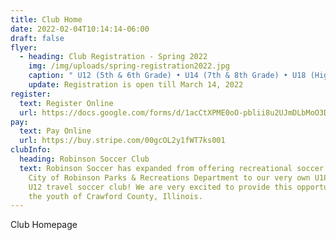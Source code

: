 ```yaml
---
title: Club Home
date: 2022-02-04T10:14:14-06:00
draft: false
flyer:
  - heading: Club Registration - Spring 2022
    img: /img/uploads/spring-registration2022.jpg
    caption: " U12 (5th & 6th Grade) • U14 (7th & 8th Grade) • U18 (High School)"
    update: Registration is open till March 14, 2022
register:
  text: Register Online
  url: https://docs.google.com/forms/d/1acCtXPME0oO-pblii8u2UJmDLbMoO3D_AKifIt9JQk0/edit
pay:
  text: Pay Online
  url: https://buy.stripe.com/00gcOL2y1fWT7ks001
clubInfo:
  heading: Robinson Soccer Club
  text: Robinson Soccer has expanded from offering recreational soccer through the
    City of Robinson Parks & Recreations Department to our very own U18, U14 and
    U12 travel soccer club! We are very excited to provide this opportunity to
    the youth of Crawford County, Illinois.
---
```

Club Homepage